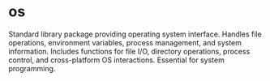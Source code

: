 # os

Standard library package providing operating system interface. Handles file operations, environment variables, process management, and system information. Includes functions for file I/O, directory operations, process control, and cross-platform OS interactions. Essential for system programming.
